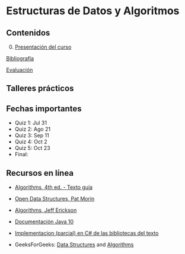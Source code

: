 # Estructuras de Datos y Algoritmos

## Contenidos  

0. [Presentación del curso](slides/00.1-Presentacion.pdf)  

<!--
1. [Tipos de datos abstractos (ADT)](1-ADT/index.html)  
2. [Estructuras de datos básicas (stacks,queues,bags)](2-EST/index.html)  
3. [Análisis de algoritmos](3-ANA/index.html)  
4. [Estructura unión/búsqueda](4-UNI/index.html)  
5. [Métodos de ordenación (sorting)](5-ORD/index.html)  
6. [Métodos de selección (heaps)](6-SEL/index.html)  
7. [Métodos de búsqueda (search)](7-BUS/index.html)  
8. [Grafos](8-GRA/index.html)  
-->

[Bibliografía](bibliografia.html)

[Evaluación](evaluacion.html)

## Talleres prácticos  

<!--
1. [Bibliotecas y ADTs](talleres/Taller1-201910.pdf). Fecha entrega: 11/Feb
2. [Listas enlazadas](talleres/Taller2-201910.pdf). Fecha entrega: 6/Marzo
3. [Evaluación experimental de algoritmos](talleres/Taller3-201910.pdf). Fecha entrega: 25/Marzo
4. [Ordenación de listas](talleres/Taller4-201910.pdf). Fecha entrega: 24/Abril
5. [Tablas de símbolos - BST](talleres/Taller5-201910-Recuperacion.pdf). Fecha entrega: 26/Mayo
-->


## Fechas importantes

- Quiz 1: Jul 31
- Quiz 2: Ago 21
- Quiz 3: Sep 11
- Quiz 4: Oct 2
- Quiz 5: Oct 23
- Final: 


## Recursos en línea

- [Algorithms, 4th ed. - Texto guía](https://algs4.cs.princeton.edu/home/)

- [Open Data Structures, Pat Morin](http://opendatastructures.org/)

- [Algorithms, Jeff Erickson](http://jeffe.cs.illinois.edu/teaching/algorithms/)

- [Documentación Java 10](https://docs.oracle.com/javase/10/)

- [Implementacion (parcial) en C# de las bibliotecas del texto](https://github.com/angellaa/algs4)

- GeeksForGeeks: [Data Structures](https://www.geeksforgeeks.org/data-structures/) and [Algorithms](https://www.geeksforgeeks.org/fundamentals-of-algorithms/)


